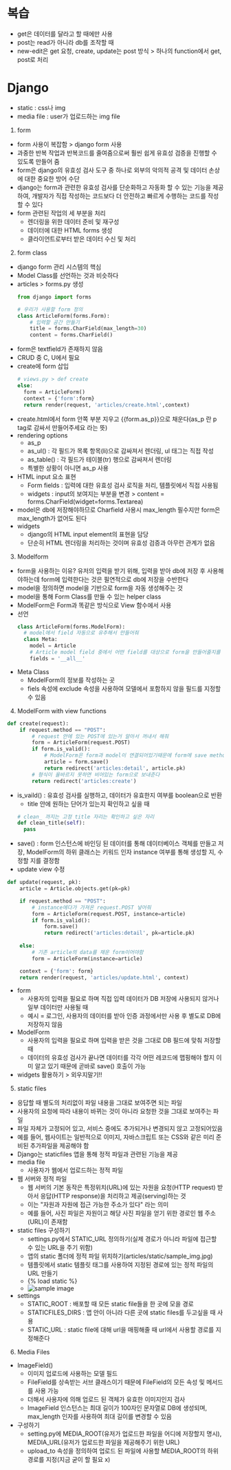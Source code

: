 # 복습
- get은 데이터를 달라고 할 때에만 사용
- post는 read가 아니라 db를 조작할 때
- new-edit은 get 요청, create, update는 post 방식 > 하나의 function에서 get, post로 처리


# Django
- static : css나 img
- media file : user가 업로드하는 img file
1. form
- form 사용이 복잡함 > django form 사용
- 과중한 반복 작업과 반복코드를 줄여줌으로써 훨씬 쉽게 유효성 검증을 진행할 수 있도록 만들어 줌
- form은 django의 유효성 검사 도구 중 하나로 외부의 악의적 공격 및 데이터 손상에 대한 중요한 방어 수단
- django는 form과 관련한 유효성 검사를 단순화하고 자동화 할 수 있는 기능을 제공하여, 개발자가 직접 작성하는 코드보다 더 안전하고 빠르게 수행하는 코드를 작성할 수 있다
- form 관련된 작업의 세 부분을 처리
  - 렌더링을 위한 데이터 준비 및 재구성
  - 데이터에 대한 HTML forms 생성
  - 클라이언트로부터 받은 데이터 수신 및 처리


2. form class
- django form 관리 시스템의 핵심
- Model Class를 선언하는 것과 비슷하다
- articles > forms.py 생성
  ```python
  from django import forms

  # 우리가 사용할 form 정의
  class ArticleForm(forms.Form):
      # 입력할 공간 만들기
      title = forms.CharField(max_length=30)
      content = forms.CharField()
  ```
- form은 textfield가 존재하지 않음
- CRUD 중 C, U에서 필요
- create에 form 삽입
  ```python
  # views.py > def create
  else:
    form = ArticleForm()
    context = {'form':form}
    return render(request, 'articles/create.html',context)
  ```
- create.html에서 form 안쪽 부분 지우고 {{form.as_p}}으로 채운다(as_p 란 p tag로 감싸서 만들어주세요 라는 뜻)
- rendering options
  - as_p
  - as_ul() : 각 필드가 목록 항목(li)으로 감싸져서 렌더링, ul 태그는 직접 작성
  - as_table() : 각 필드가 테이블(tr) 행으로 감싸져서 렌더링
  - 특별한 상황이 아니면 as_p 사용
- HTML input 요소 표현
  - Form fields : 입력에 대한 유효성 검사 로직을 처리, 템플릿에서 직접 사용됨
  - widgets : input의 보여지는 부분을 변경 > content = forms.CharField(widget=forms.Textarea)
- model은 db에 저장해야하므로 Charfield 사용시 max_length 필수지만 form은 max_length가 없어도 된다
- widgets
  - django의 HTML input element의 표현을 담당
  - 단순히 HTML 렌더링을 처리하는 것이며 유효성 검증과 아무런 관계가 없음

3. Modelform
- form을 사용하는 이유? 유저의 입력을 받기 위해, 입력을 받아 db에 저장 후 사용해야하는데 form에 입력한다는 것은 필연적으로 db에 저장을 수반한다
- model을 정의하면 model을 기반으로 form을 자동 생성해주는 것
- model을 통해 Form Class를 만들 수 있는 helper class
- ModelForm은 Form과 똑같은 방식으로 View 함수에서 사용
- 선언
  ```python
  class ArticleForm(forms.ModelForm):
    # model에서 field 자동으로 유추해서 만들어줘
    class Meta:
      model = Article
      # Article model field 중에서 어떤 field를 대상으로 form을 만들어줄지를 명시
      fields = '__all__'
  ```
- Meta Class
  - ModelForm의 정보를 작성하는 곳
  - fiels 속성에 exclude 속성을 사용하여 모델에서 포함하지 않을 필드를 지정할 수 있음

4. ModelForm with view functions
```python
def create(request):
    if request.method == "POST":
        # request 안에 있는 POST에 있는거 알아서 꺼내서 해줘
        form = ArticleForm(request.POST)
        if form.is_valid():
            # ModelForm은 form과 model이 연결되어있기때문에 form에 save method가 존재
            article = form.save()
            return redirect('articles:detail', article.pk)
        # 형식이 올바르지 못하면 비어있는 form으로 보내준다
        return redirect('articles:create')
```
- is_vaild() : 유효성 검사를 실행하고, 데이터가 유효한지 여부를 boolean으로 반환
  - title 안에 원하는 단어가 있는지 확인하고 싶을 때
  ```python
  # clean_ 까지는 고정 title 자리는 확인하고 싶은 자리
  def clean_title(self):
    pass
  ```
- save() : form 인스턴스에 바인딩 된 데이터를 통해 데이터베이스 객체를 만들고 저장, ModelForm의 하위 클래스는 키워드 인자 instance 여부를 통해 생성할 지, 수정할 지를 결정함
- update view 수정
```python
def update(request, pk):
    article = Article.objects.get(pk=pk)

    if request.method == "POST":
        # instance에다가 가져온 request.POST 넣어줘
        form = ArticleForm(request.POST, instance=article)
        if form.is_valid():
            form.save()
            return redirect('articles:detail', pk=article.pk)
        
    else:
        # 기존 article의 data를 채운 form이어야함
        form = ArticleForm(instance=article)

    context = {'form': form}
    return render(request, 'articles/update.html', context)
```
- form
  - 사용자의 입력을 필요로 하며 직접 입력 데이터가 DB 저장에 사용되지 않거나 일부 데이터만 사용될 때
  - 예시 = 로그인, 사용자의 데이터를 받아 인증 과정에서만 사용 후 별도로 DB에 저장하지 않음
- ModelForm
  - 사용자의 입력을 필요로 하며 입력을 받은 것을 그대로 DB 필드에 맞춰 저장할 때
  - 데이터의 유효성 검사가 끝나면 데이터를 각각 어떤 레코드에 맵핑해야 할지 이미 알고 있기 때문에 곧바로 save() 호출이 가능
- widgets 활용하기 > 외우지말기!!

5. static files
- 응답할 때 별도의 처리없이 파일 내용을 그대로 보여주면 되는 파일
- 사용자의 요청에 따라 내용이 바뀌는 것이 아니라 요청한 것을 그대로 보여주는 파일
- 파일 자체가 고정되어 있고, 서비스 중에도 추가되거나 변경되지 않고 고정되어있음
- 예를 들어, 웹사이트는 일반적으로 이미지, 자바스크립트 또는 CSS와 같은 미리 준비된 추가파일을 제공해야 함
- Django는 staticfiles 앱을 통해 정적 파일과 관련된 기능을 제공
- media file
  - 사용자가 웹에서 업로드하는 정적 파일
- 웹 서버와 정적 파일
  - 웹 서버의 기본 동작은 특정위치(URL)에 있는 자원을 요청(HTTP request) 받아서 응답(HTTP response)을 처리하고 제공(serving)하는 것
  - 이는 "자원과 자원에 접근 가능한 주소가 있다" 라는 의미
  - 예를 들어, 사진 파일은 자원이고 해당 사진 파일을 얻기 위한 경로인 웹 주소(URL)이 존재함
- static files 구성하기
  - settings.py에서 STATIC_URL 정의하기(실제 경로가 아니라 파일에 접근할 수 있는 URL을 주기 위함)
  - 앱의 static 폴더에 정적 파일 위치하기(articles/static/sample_img.jpg)
  - 템플릿에서 static 템플릿 태그를 사용하여 지정된 경로에 있는 정적 파일의 URL 만들기
  - {% load static %}
  - <img src="{% static 'sample_img.jpg' %}" alt="sample image">
- settings
  - STATIC_ROOT : 배포할 때 모든 static file들을 한 곳에 모을 경로
  - STATICFILES_DIRS : 앱 안이 아니라 다른 곳에 static files를 두고싶을 때 사용
  - STATIC_URL : static file에 대해 url을 매핑해줄 때 url에서 사용할 경로를 지정해준다

6. Media Files
- ImageField()
  - 이미지 업로드에 사용하는 모델 필드
  - FileField를 상속받는 서브 클래스이기 때문에 FileField의 모든 속성 및 메서드를 사용 가능
  - 더해서 사용자에 의해 업로드 된 객체가 유효한 이미지인지 검사
  - ImageField 인스턴스는 최대 길이가 100자인 문자열로 DB에 생성되며, max_length 인자를 사용하여 최대 길이를 변경할 수 있음
- 구성하기
  - setting.py에 MEDIA_ROOT(유저가 업로드한 파일을 어디에 저장할지 명시), MEDIA_URL(유저가 업로드한 파일을 제공해주기 위한 URL)
  - upload_to 속성을 정의하여 업로드 된 파일에 사용할 MEDIA_ROOT의 하위 경로를 지정(지금 굳이 할 필요 x)
